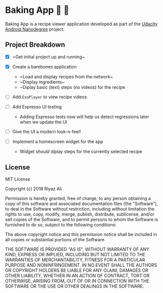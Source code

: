 # Baking App :cake: :pizza:

Baking App is a recipe viewer application developed as part of the [Udacity Android Nanodegree](https://in.udacity.com/course/android-developer-nanodegree-by-google--nd801)
project.

## Project Breakdown
- [x] ~Get initial project up and running~

- [x] Create a barebones application
  - ~Load and display recipes from the network~
  - ~Display ingredients~
  - ~Diplay basic (text) steps (no videos) for the recipe

- [ ] Add `ExoPlayer` to view recipe videos

- [ ] Add Espresso UI testing
  - Adding Espresso tests now will help us detect regressions later when we update the UI

- [ ] Give the UI a modern look-n-feel!

- [ ] Implement a homescreen widget for the app
  - Widget _should_ diplay steps for the currently selected recipe
  
## License

MIT License

Copyright (c) 2018 Riyaz Ali

Permission is hereby granted, free of charge, to any person obtaining a copy of this software and associated documentation files (the "Software"), to deal in the Software without restriction, including without limitation the rights to use, copy, modify, merge, publish, distribute, sublicense, and/or sell copies of the Software, and to permit persons to whom the Software is furnished to do so, subject to the following conditions:

The above copyright notice and this permission notice shall be included in all copies or substantial portions of the Software.

THE SOFTWARE IS PROVIDED "AS IS", WITHOUT WARRANTY OF ANY KIND, EXPRESS OR IMPLIED, INCLUDING BUT NOT LIMITED TO THE WARRANTIES OF MERCHANTABILITY, FITNESS FOR A PARTICULAR PURPOSE AND NONINFRINGEMENT. IN NO EVENT SHALL THE AUTHORS OR COPYRIGHT HOLDERS BE LIABLE FOR ANY CLAIM, DAMAGES OR OTHER LIABILITY, WHETHER IN AN ACTION OF CONTRACT, TORT OR OTHERWISE, ARISING FROM, OUT OF OR IN CONNECTION WITH THE SOFTWARE OR THE USE OR OTHER DEALINGS IN THE SOFTWARE.
